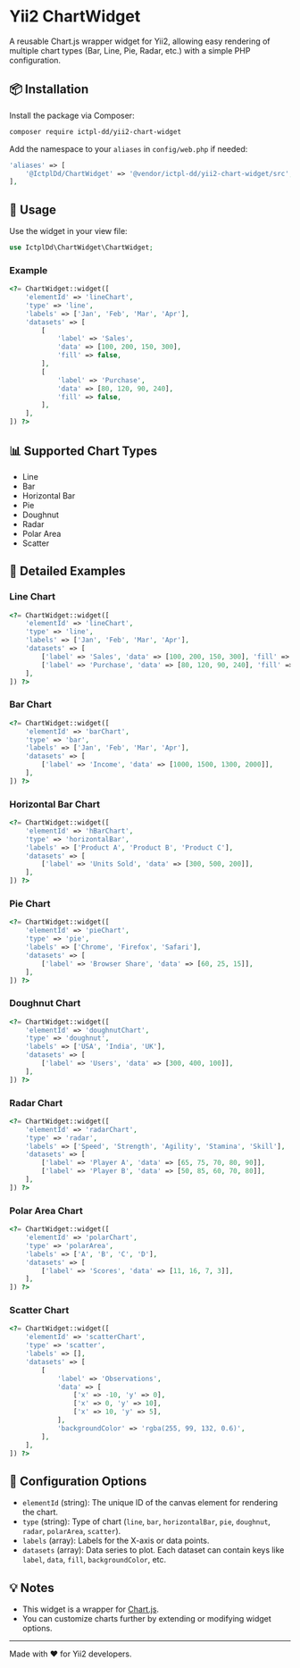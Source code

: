
# Yii2 ChartWidget

A reusable Chart.js wrapper widget for Yii2, allowing easy rendering of multiple chart types (Bar, Line, Pie, Radar, etc.) with a simple PHP configuration.

## 📦 Installation

Install the package via Composer:

```bash
composer require ictpl-dd/yii2-chart-widget
```

Add the namespace to your `aliases` in `config/web.php` if needed:

```php
'aliases' => [
    '@IctplDd/ChartWidget' => '@vendor/ictpl-dd/yii2-chart-widget/src',
],
```

## 🚀 Usage

Use the widget in your view file:

```php
use IctplDd\ChartWidget\ChartWidget;
```

### Example

```php
<?= ChartWidget::widget([
    'elementId' => 'lineChart',
    'type' => 'line',
    'labels' => ['Jan', 'Feb', 'Mar', 'Apr'],
    'datasets' => [
        [
            'label' => 'Sales',
            'data' => [100, 200, 150, 300],
            'fill' => false,
        ],
        [
            'label' => 'Purchase',
            'data' => [80, 120, 90, 240],
            'fill' => false,
        ],
    ],
]) ?>
```

## 📊 Supported Chart Types

- Line
- Bar
- Horizontal Bar
- Pie
- Doughnut
- Radar
- Polar Area
- Scatter

## 📑 Detailed Examples

### Line Chart

```php
<?= ChartWidget::widget([
    'elementId' => 'lineChart',
    'type' => 'line',
    'labels' => ['Jan', 'Feb', 'Mar', 'Apr'],
    'datasets' => [
        ['label' => 'Sales', 'data' => [100, 200, 150, 300], 'fill' => false],
        ['label' => 'Purchase', 'data' => [80, 120, 90, 240], 'fill' => false],
    ],
]) ?>
```

### Bar Chart

```php
<?= ChartWidget::widget([
    'elementId' => 'barChart',
    'type' => 'bar',
    'labels' => ['Jan', 'Feb', 'Mar', 'Apr'],
    'datasets' => [
        ['label' => 'Income', 'data' => [1000, 1500, 1300, 2000]],
    ],
]) ?>
```

### Horizontal Bar Chart

```php
<?= ChartWidget::widget([
    'elementId' => 'hBarChart',
    'type' => 'horizontalBar',
    'labels' => ['Product A', 'Product B', 'Product C'],
    'datasets' => [
        ['label' => 'Units Sold', 'data' => [300, 500, 200]],
    ],
]) ?>
```

### Pie Chart

```php
<?= ChartWidget::widget([
    'elementId' => 'pieChart',
    'type' => 'pie',
    'labels' => ['Chrome', 'Firefox', 'Safari'],
    'datasets' => [
        ['label' => 'Browser Share', 'data' => [60, 25, 15]],
    ],
]) ?>
```

### Doughnut Chart

```php
<?= ChartWidget::widget([
    'elementId' => 'doughnutChart',
    'type' => 'doughnut',
    'labels' => ['USA', 'India', 'UK'],
    'datasets' => [
        ['label' => 'Users', 'data' => [300, 400, 100]],
    ],
]) ?>
```

### Radar Chart

```php
<?= ChartWidget::widget([
    'elementId' => 'radarChart',
    'type' => 'radar',
    'labels' => ['Speed', 'Strength', 'Agility', 'Stamina', 'Skill'],
    'datasets' => [
        ['label' => 'Player A', 'data' => [65, 75, 70, 80, 90]],
        ['label' => 'Player B', 'data' => [50, 85, 60, 70, 80]],
    ],
]) ?>
```

### Polar Area Chart

```php
<?= ChartWidget::widget([
    'elementId' => 'polarChart',
    'type' => 'polarArea',
    'labels' => ['A', 'B', 'C', 'D'],
    'datasets' => [
        ['label' => 'Scores', 'data' => [11, 16, 7, 3]],
    ],
]) ?>
```

### Scatter Chart

```php
<?= ChartWidget::widget([
    'elementId' => 'scatterChart',
    'type' => 'scatter',
    'labels' => [],
    'datasets' => [
        [
            'label' => 'Observations',
            'data' => [
                ['x' => -10, 'y' => 0],
                ['x' => 0, 'y' => 10],
                ['x' => 10, 'y' => 5],
            ],
            'backgroundColor' => 'rgba(255, 99, 132, 0.6)',
        ],
    ],
]) ?>
```

## 🔧 Configuration Options

- `elementId` (string): The unique ID of the canvas element for rendering the chart.
- `type` (string): Type of chart (`line`, `bar`, `horizontalBar`, `pie`, `doughnut`, `radar`, `polarArea`, `scatter`).
- `labels` (array): Labels for the X-axis or data points.
- `datasets` (array): Data series to plot. Each dataset can contain keys like `label`, `data`, `fill`, `backgroundColor`, etc.

## 💡 Notes

- This widget is a wrapper for [Chart.js](https://www.chartjs.org/).
- You can customize charts further by extending or modifying widget options.

---

Made with ❤️ for Yii2 developers.